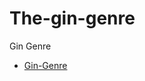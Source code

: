 # The-gin-genre
Gin Genre

- [Gin-Genre](https://christine1810.github.io/The-gin-genre/index.html)





